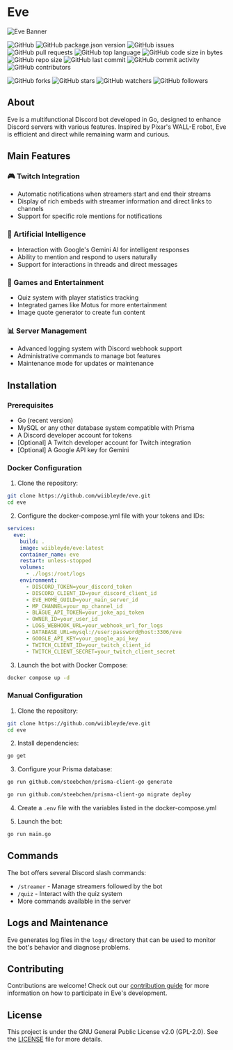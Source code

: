 # Eve

![Eve Banner](./eve-banner.png)

![GitHub](https://img.shields.io/github/license/wiibleyde/eve) ![GitHub package.json version](https://img.shields.io/github/package-json/v/wiibleyde/eve) ![GitHub issues](https://img.shields.io/github/issues/wiibleyde/eve) ![GitHub pull requests](https://img.shields.io/github/issues-pr/wiibleyde/eve) ![GitHub top language](https://img.shields.io/github/languages/top/wiibleyde/eve) ![GitHub code size in bytes](https://img.shields.io/github/languages/code-size/wiibleyde/eve) ![GitHub repo size](https://img.shields.io/github/repo-size/wiibleyde/eve) ![GitHub last commit](https://img.shields.io/github/last-commit/wiibleyde/eve) ![GitHub commit activity](https://img.shields.io/github/commit-activity/m/wiibleyde/eve) ![GitHub contributors](https://img.shields.io/github/contributors/wiibleyde/eve)

![GitHub forks](https://img.shields.io/github/forks/wiibleyde/eve?style=social) ![GitHub stars](https://img.shields.io/github/stars/wiibleyde/eve?style=social) ![GitHub watchers](https://img.shields.io/github/watchers/wiibleyde/eve?style=social) ![GitHub followers](https://img.shields.io/github/followers/wiibleyde?style=social)

## About

Eve is a multifunctional Discord bot developed in Go, designed to enhance Discord servers with various features. Inspired by Pixar's WALL-E robot, Eve is efficient and direct while remaining warm and curious.

## Main Features

### 🎮 Twitch Integration

- Automatic notifications when streamers start and end their streams
- Display of rich embeds with streamer information and direct links to channels
- Support for specific role mentions for notifications

### 🤖 Artificial Intelligence

- Interaction with Google's Gemini AI for intelligent responses
- Ability to mention and respond to users naturally
- Support for interactions in threads and direct messages

### 🎲 Games and Entertainment

- Quiz system with player statistics tracking
- Integrated games like Motus for more entertainment
- Image quote generator to create fun content

### 📊 Server Management

- Advanced logging system with Discord webhook support
- Administrative commands to manage bot features
- Maintenance mode for updates or maintenance

## Installation

### Prerequisites

- Go (recent version)
- MySQL or any other database system compatible with Prisma
- A Discord developer account for tokens
- [Optional] A Twitch developer account for Twitch integration
- [Optional] A Google API key for Gemini

### Docker Configuration

1. Clone the repository:

```bash
git clone https://github.com/wiibleyde/eve.git
cd eve
```

2. Configure the docker-compose.yml file with your tokens and IDs:

```yml
services:
  eve:
    build: .
    image: wiibleyde/eve:latest
    container_name: eve
    restart: unless-stopped
    volumes:
      - ./logs:/root/logs
    environment:
      - DISCORD_TOKEN=your_discord_token
      - DISCORD_CLIENT_ID=your_discord_client_id
      - EVE_HOME_GUILD=your_main_server_id
      - MP_CHANNEL=your_mp_channel_id
      - BLAGUE_API_TOKEN=your_joke_api_token
      - OWNER_ID=your_user_id
      - LOGS_WEBHOOK_URL=your_webhook_url_for_logs
      - DATABASE_URL=mysql://user:password@host:3306/eve
      - GOOGLE_API_KEY=your_google_api_key
      - TWITCH_CLIENT_ID=your_twitch_client_id
      - TWITCH_CLIENT_SECRET=your_twitch_client_secret
```

3. Launch the bot with Docker Compose:

```bash
docker compose up -d
```

### Manual Configuration

1. Clone the repository:

```bash
git clone https://github.com/wiibleyde/eve.git
cd eve
```

2. Install dependencies:

```bash
go get
```

3. Configure your Prisma database:

```bash
go run github.com/steebchen/prisma-client-go generate
```
```bash
go run github.com/steebchen/prisma-client-go migrate deploy
```

4. Create a `.env` file with the variables listed in the docker-compose.yml

5. Launch the bot:

```bash
go run main.go
```

## Commands

The bot offers several Discord slash commands:

- `/streamer` - Manage streamers followed by the bot
- `/quiz` - Interact with the quiz system
- More commands available in the server

## Logs and Maintenance

Eve generates log files in the `logs/` directory that can be used to monitor the bot's behavior and diagnose problems.

## Contributing

Contributions are welcome! Check out our [contribution guide](CONTRIBUTING.md) for more information on how to participate in Eve's development.

## License

This project is under the GNU General Public License v2.0 (GPL-2.0). See the [LICENSE](LICENSE) file for more details.
